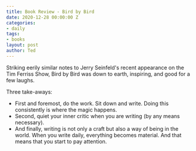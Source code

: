 ```yaml
---
title: Book Review - Bird by Bird
date: 2020-12-28 00:00:00 Z
categories:
- daily
tags:
- books
layout: post
author: Ted
---
```


Striking eerily similar notes to Jerry Seinfeld's recent appearance on the Tim Ferriss Show, Bird by Bird was down to earth, inspiring, and good for a few laughs.

Three take-aways:
- First and foremost, do the work. Sit down and write. Doing this consistently is where the magic happens.
- Second, quiet your inner critic when you are writing (by any means necessary).
- And finally, writing is not only a craft but also a way of being in the world. When you write daily, everything becomes material. And that means that you start to pay attention. 

